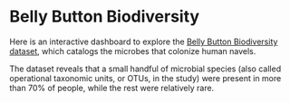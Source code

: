# Belly Button Biodiversity


Here is an interactive dashboard to explore the [Belly Button Biodiversity dataset](data/samples.json), which catalogs the microbes that colonize human navels.


The dataset reveals that a small handful of microbial species (also called operational taxonomic units, or OTUs, in the study) were present in more than 70% of people, while the rest were relatively rare.

